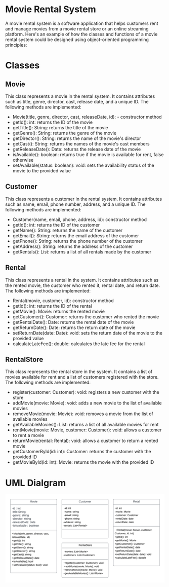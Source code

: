 
# Movie Rental System 

A movie rental system is a software application that helps customers rent and manage movies from a movie rental store or an online streaming platform. Here's an example of how the classes and functions of a movie rental system could be designed using object-oriented programming principles:


# Classes

## Movie
This class represents a movie in the rental system. It contains attributes such as title, genre, director, cast, release date, and a unique ID. The following methods are implemented:

- Movie(title, genre, director, cast, releaseDate, id): - constructor method
- getId(): int: returns the ID of the movie
- getTitle(): String: returns the title of the movie
- getGenre(): String: returns the genre of the movie
- getDirector(): String: returns the name of the movie's director
- getCast(): String: returns the names of the movie's cast members
- getReleaseDate(): Date: returns the release date of the movie
- isAvailable(): boolean: returns true if the movie is available for rent, false otherwise
- setAvailable(status: boolean): void: sets the availability status of the movie to the provided value

## Customer
This class represents a customer in the rental system. It contains attributes such as name, email, phone number, address, and a unique ID. The following methods are implemented:

- Customer(name, email, phone, address, id): constructor method
- getId(): int: returns the ID of the customer
- getName(): String: returns the name of the customer
- getEmail(): String: returns the email address of the customer
- getPhone(): String: returns the phone number of the customer
- getAddress(): String: returns the address of the customer
- getRentals(): List<Rental>: returns a list of all rentals made by the customer
## Rental
This class represents a rental in the system. It contains attributes such as the rented movie, the customer who rented it, rental date, and return date. The following methods are implemented:

- Rental(movie, customer, id): constructor method
- getId(): int: returns the ID of the rental
- getMovie(): Movie: returns the rented movie
- getCustomer(): Customer: returns the customer who rented the movie
- getRentalDate(): Date: returns the rental date of the movie
- getReturnDate(): Date: returns the return date of the movie
- setReturnDate(date: Date): void: sets the return date of the movie to the provided value
- calculateLateFee(): double: calculates the late fee for the rental
## RentalStore
This class represents the rental store in the system. It contains a list of movies available for rent and a list of customers registered with the store. The following methods are implemented:

- register(customer: Customer): void: registers a new customer with the store
- addMovie(movie: Movie): void: adds a new movie to the list of available movies
- removeMovie(movie: Movie): void: removes a movie from the list of available movies
- getAvailableMovies(): List<Movie>: returns a list of all available movies for rent
- rentMovie(movie: Movie, customer: Customer): void: allows a customer to rent a movie
- returnMovie(rental: Rental): void: allows a customer to return a rented movie
- getCustomerById(id: int): Customer: returns the customer with the provided ID
- getMovieById(id: int): Movie: returns the movie with the provided ID

# UML Dialgram
  
![UML Diagram](https://github.com/AP4012/MovieRental/blob/main/Blank%20diagram.png?raw=true)

